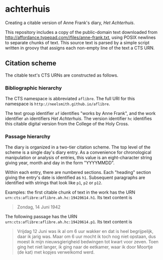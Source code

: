 # achterhuis

Creating a citable version of Anne Frank's diary, *Het Achterhuis*.

This repository includes a copy of the public-domain text downloaded from <http://affordance.typepad.com//files/anne-frank.txt>, using POSIX newlines to separate chunks of text.  This source text is parsed by a simple script written in groovy that assigns each non-empty line of the text a CTS URN.

## Citation scheme

The citable text's CTS URNs are constructed as follows.

### Bibliographic hierarchy

The CTS namespace is abbreviated `aflibre`.  The full URI for this namespace is `http://neelsmith.github.io/aflibre`.

The text group identifier `af` identifies "works by Anne Frank", and the work identifier `ah` identifiers *Het Achterhuis*.  The version identifier `hc` identifies this citable digital version from the College of the Holy Cross.

### Passage hierarchy

The diary is organized in a two-tier citation scheme.  The top level of the scheme is a single day's diary entry.  As a convenience for chronological manipulation or analysis of entries, this value is an eight-character string giving year, month and day in the form "YYYYMMDD".

Within each entry, there are numbered sections.  Each "heading" section giving the entry's date is identified as `h1`.  Subsequent paragraphs are identified with strings that look like `p1`, `p2` or `p12`.

Examples: the first citable chunk of text in the work has the URN `urn:cts:aflibre:aflibre.ah.hc:19420614.h1`.  Its text content is

>Zondag, 14 Juni 1942

The following passage has the URN `urn:cts:aflibre:aflibre.ah.hc:19420614.p1`.  Its text content is

>Vrijdag 12 Juni was ik al om 6 uur wakker en dat is heel begrijpelijk, daar ik jarig was. Maar om 6 uur mocht ik toch nog niet opstaan, dus moest ik mijn nieuwsgierigheid bedwingen tot kwart voor zeven. Toen ging het niet langer, ik ging naar de eetkamer, waar ik door Moortje (de kat) met kopjes verwelkomd werd.
